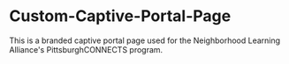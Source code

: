 Custom-Captive-Portal-Page
==========================

This is a branded captive portal page used for the Neighborhood Learning Alliance's PittsburghCONNECTS program. 
